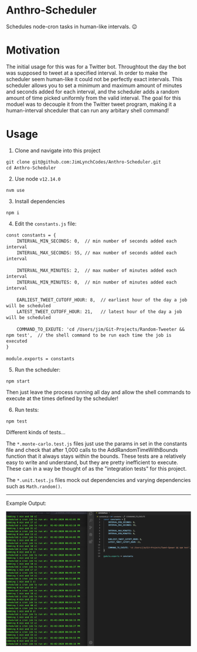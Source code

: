 # Anthro-Scheduler
Schedules node-cron tasks in human-like intervals. 😉

# Motivation
The initial usage for this was for a Twitter bot. Throughtout the day the bot was supposed to tweet at a specified interval. In order to make the scheduler seem human-like it could not be perfectly exact intervals. This scheduler allows you to set a minimum and maximum amount of minutes and seconds added for each interval, and the scheduler adds a random amount of time picked uniformly from the valid interval. The goal for this moduel was to decouple it from the Twitter tweet program, making it a human-interval shceduler that can run any arbitary shell command!

# Usage

1. Clone and navigate into this project
```
git clone git@github.com:JimLynchCodes/Anthro-Scheduler.git
cd Anthro-Scheduler
```

2. Use node `v12.14.0`
```
nvm use
```

3. Install dependencies
```
npm i
```

4. Edit the `constants.js` file:

```
const constants = {
    INTERVAL_MIN_SECONDS: 0,  // min number of seconds added each interval
    INTERVAL_MAX_SECONDS: 55, // max number of seconds added each interval

    INTERVAL_MAX_MINUTES: 2,  // max number of minutes added each interval
    INTERVAL_MIN_MINUTES: 0,  // min number of minutes added each interval

    EARLIEST_TWEET_CUTOFF_HOUR: 8,  // earliest hour of the day a job will be scheduled
    LATEST_TWEET_CUTOFF_HOUR: 21,   // latest hour of the day a job will be scheduled
    
    COMMAND_TO_EXEUTE: 'cd /Users/jim/Git-Projects/Random-Tweeter && npm test',  // the shell command to be run each time the job is executed
}

module.exports = constants
```

5. Run the scheduler:
```
npm start
```

Then just leave the process running all day and allow the shell commands to execute at the times defined by the scheduler!


6. Run tests:
```
npm test
```

Different kinds of tests...

The `*.monte-carlo.test.js` files just use the params in set in the constants file and check that after 1,000 calls to the AddRandomTimeWithBounds function that it always stays within the bounds. These tests are a relatively easy to write and understand, but they are pretty inefficient to execute. These can in a way be thought of as the "integration tests" for this project.

The `*.unit.test.js` files mock out dependencies and varying dependencies such as `Math.random()`.

---

Example Output:

<img src="Anthro-Scheduler-screenshot.png"/>